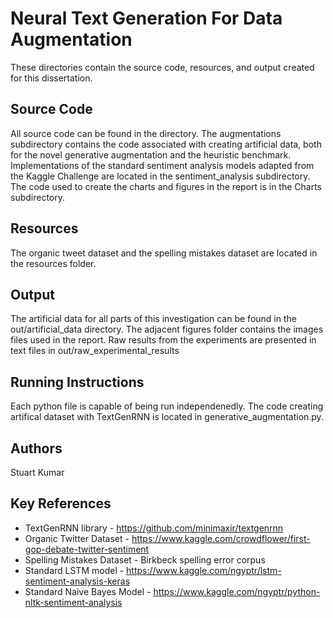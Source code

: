 # Neural Text Generation For Data Augmentation

These directories contain the source code, resources, and output created for this dissertation. 

## Source Code

All source code can be found in the directory. The augmentations subdirectory contains the code associated with creating artificial data, both for the novel generative augmentation and the heuristic benchmark. Implementations of the standard sentiment analysis models adapted from the Kaggle Challenge are located in the sentiment_analysis subdirectory. The code used to create the charts and figures in the report is in the Charts subdirectory.

## Resources

The organic tweet dataset and the spelling mistakes dataset are located in the resources folder.

## Output

The artificial data for all parts of this investigation can be found in the out/artificial_data directory. The adjacent figures folder contains the images files used in the report. Raw results from the experiments are presented in text files in out/raw_experimental_results

## Running Instructions

Each python file is capable of being run independenedly. The code creating artifical dataset with TextGenRNN is located in generative_augmentation.py.

## Authors
Stuart Kumar

## Key References
* TextGenRNN library - https://github.com/minimaxir/textgenrnn
* Organic Twitter Dataset - https://www.kaggle.com/crowdflower/first-gop-debate-twitter-sentiment
* Spelling Mistakes Dataset - Birkbeck spelling error corpus
* Standard LSTM model - https://www.kaggle.com/ngyptr/lstm-sentiment-analysis-keras
* Standard Naive Bayes Model - https://www.kaggle.com/ngyptr/python-nltk-sentiment-analysis
